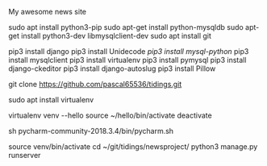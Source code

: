 My awesome news site

sudo apt install python3-pip
sudo apt-get install python-mysqldb
sudo apt-get install python3-dev libmysqlclient-dev
sudo apt install git

pip3 install django
pip3 install Unidecode
_pip3 install mysql-python_
pip3 install mysqlclient
pip3 install virtualenv
pip3 install pymysql
pip3 install django-ckeditor
pip3 install django-autoslug
pip3 install Pillow

git clone https://github.com/pascal65536/tidings.git 

sudo apt install virtualenv

virtualenv venv --hello
source ~/hello/bin/activate
deactivate

sh pycharm-community-2018.3.4/bin/pycharm.sh 

source venv/bin/activate
cd ~/git/tidings/newsproject/
python3 manage.py runserver


